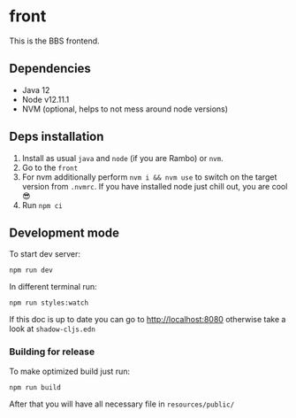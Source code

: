 # front

This is the BBS frontend.


## Dependencies

* Java 12
* Node v12.11.1
* NVM (optional, helps to not mess around node versions)


## Deps installation

1. Install as usual `java` and `node` (if you are Rambo) or `nvm`.
2. Go to the `front`
2. For nvm additionally perform `nvm i && nvm use` to switch on the target version from `.nvmrc`. If you have installed node just chill out, you are cool :sunglasses:
3. Run `npm ci`


## Development mode

To start dev server:

```
npm run dev
```

In different terminal run:

```
npm run styles:watch
```

If this doc is up to date you can go to [http://localhost:8080](http://localhost:8080) otherwise take a look at `shadow-cljs.edn`


### Building for release

To make optimized build just run:

```
npm run build
```

After that you will have all necessary file in `resources/public/`
